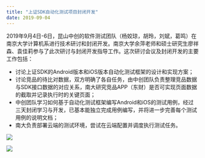 ```yaml
---
title: "上证SDK自动化测试项目封闭开发"
date: 2019-09-04  
---
```



2019年9月4日-6日，昆山中创的软件测试团队（杨姣琼，胡玲，刘斌，葛鸣）在南京大学计算机系进行技术研讨和封闭开发。南京大学余萍老师和硕士研究生廖祥森、袁佳莉参与了此次研讨与封闭开发指导工作。这次研讨会议及封闭开发的主要工作包括：

- 讨论上证SDK的Android版本和iOS版本自动化测试框架的设计和实现方案；
- 讨论竞品的待比对数据，双方明确了各自任务，由中创团队负责整理竞品数据与SDK接口数据的对应关系，南大研究竞品APP（东财）是否可实现页面数据的截取并记录执行时的关键页面；
- 中创团队学习如何基于自动化测试框架编写Android和iOS的测试用例，经过三天封闭学习与开发，已基本能独立完成用例编写，并将进一步完善每个测试用例的说明文档；
- 南大负责部署云端的测试环境，尝试在云端配置并调度执行测试任务。

![](http://cdn.njuics.cn/NJU0904-1.jpg) 

![](http://cdn.njuics.cn/NJU0904-2.jpg) 

